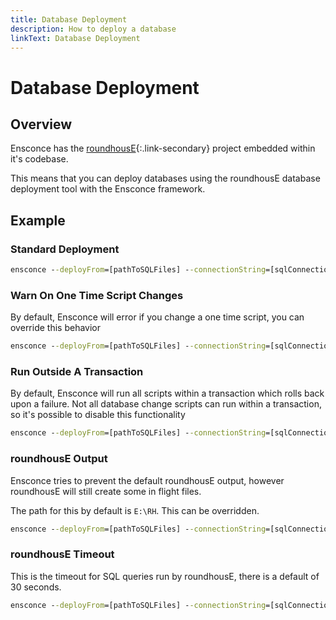 ```yaml
---
title: Database Deployment
description: How to deploy a database
linkText: Database Deployment
---
```


# Database Deployment

## Overview

Ensconce has the [roundhousE](https://github.com/chucknorris/roundhouse){:.link-secondary} project embedded within it's codebase.

This means that you can deploy databases using the roundhousE database deployment tool with the Ensconce framework.

## Example

### Standard Deployment

```cmd
ensconce --deployFrom=[pathToSQLFiles] --connectionString=[sqlConnectionString]
```

### Warn On One Time Script Changes

By default, Ensconce will error if you change a one time script, you can override this behavior

```cmd
ensconce --deployFrom=[pathToSQLFiles] --connectionString=[sqlConnectionString] --warnOnOneTimeScriptChanges=True
```

### Run Outside A Transaction

By default, Ensconce will run all scripts within a transaction which rolls back upon a failure.
Not all database change scripts can run within a transaction, so it's possible to disable this functionality

```cmd
ensconce --deployFrom=[pathToSQLFiles] --connectionString=[sqlConnectionString] --withTransaction=False
```

### roundhousE Output

Ensconce tries to prevent the default roundhousE output, however roundhousE will still create some in flight files.

The path for this by default is `E:\RH`.  This can be overridden.

```cmd
ensconce --deployFrom=[pathToSQLFiles] --connectionString=[sqlConnectionString] --roundhouseOutputPath=[pathToOutput]
```

### roundhousE Timeout

This is the timeout for SQL queries run by roundhousE, there is a default of 30 seconds.

```cmd
ensconce --deployFrom=[pathToSQLFiles] --connectionString=[sqlConnectionString] --databaseCommandTimeout=[CustomTimeoutValue]
```
